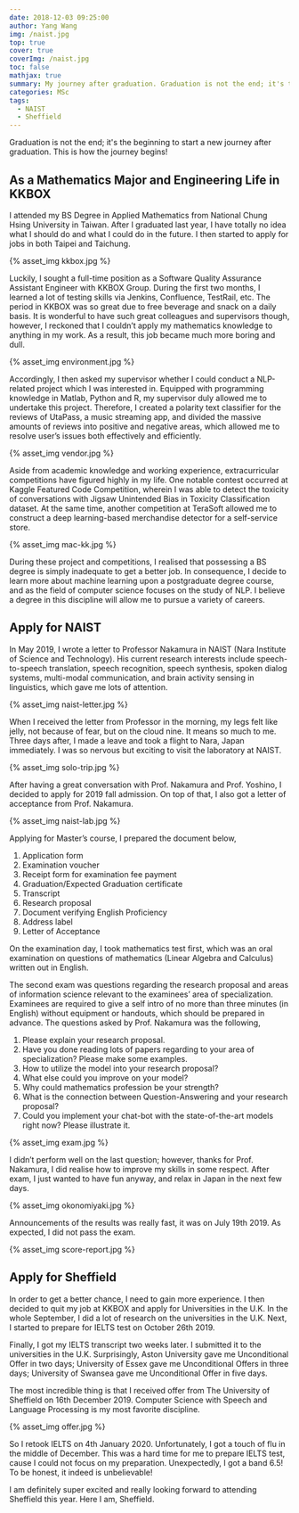 ```yaml
---
date: 2018-12-03 09:25:00
author: Yang Wang
img: /naist.jpg
top: true
cover: true
coverImg: /naist.jpg
toc: false
mathjax: true
summary: My journey after graduation. Graduation is not the end; it's the beginning to start a new journey after graduation. This is how the journey begins!
categories: MSc
tags:
  - NAIST
  - Sheffield
---
```


Graduation is not the end; it's the beginning to start a new journey after graduation. This is how the journey begins!

## As a Mathematics Major and Engineering Life in KKBOX

I attended my BS Degree in Applied Mathematics from National Chung Hsing University in Taiwan. After I graduated last year, I have totally no idea what I should do and what I could do in the future. I then started to apply for jobs in both Taipei and Taichung.

{% asset_img kkbox.jpg %}

Luckily, I sought a full-time position as a Software Quality Assurance Assistant Engineer with KKBOX Group. During the first two months, I learned a lot of testing skills via Jenkins, Confluence, TestRail, etc. The period in KKBOX was so great due to free beverage and snack on a daily basis. It is wonderful to have such great colleagues and supervisors though, however, I reckoned that I couldn’t apply my mathematics knowledge to anything in my work. As a result, this job became much more boring and dull.

{% asset_img environment.jpg %}

Accordingly, I then asked my supervisor whether I could conduct a NLP-related project which I was interested in. Equipped with programming knowledge in Matlab, Python and R, my supervisor duly allowed me to undertake this project. Therefore, I created a polarity text classifier for the reviews of UtaPass, a music streaming app, and divided the massive amounts of reviews into positive and negative areas, which allowed me to resolve user’s issues both effectively and efficiently.

{% asset_img vendor.jpg %}

Aside from academic knowledge and working experience, extracurricular competitions have figured highly in my life. One notable contest occurred at Kaggle Featured Code Competition, wherein I was able to detect the toxicity of conversations with Jigsaw Unintended Bias in Toxicity Classification dataset. At the same time, another competition at TeraSoft allowed me to construct a deep learning-based merchandise detector for a self-service store.

{% asset_img mac-kk.jpg %}

During these project and competitions, I realised that possessing a BS degree is simply inadequate to get a better job. In consequence, I decide to learn more about machine learning upon a postgraduate degree course, and as the field of computer science focuses on the study of NLP. I believe a degree in this discipline will allow me to pursue a variety of careers.

## Apply for NAIST

In May 2019, I wrote a letter to Professor Nakamura in NAIST (Nara Institute of Science and Technology). His current research interests include speech-to-speech translation, speech recognition, speech synthesis, spoken dialog systems, multi-modal communication, and brain activity sensing in linguistics, which gave me lots of attention.

{% asset_img naist-letter.jpg %}

When I received the letter from Professor in the morning, my legs felt like jelly, not because of fear, but on the cloud nine. It means so much to me. Three days after, I made a leave and took a flight to Nara, Japan immediately. I was so nervous but exciting to visit the laboratory at NAIST.

{% asset_img solo-trip.jpg %}

After having a great conversation with Prof. Nakamura and Prof. Yoshino, I decided to apply for 2019 fall admission. On top of that, I also got a letter of acceptance from Prof. Nakamura.

{% asset_img naist-lab.jpg %}

Applying for Master’s course, I prepared the document below,

1. Application form
2. Examination voucher
3. Receipt form for examination fee payment
4. Graduation/Expected Graduation certificate
5. Transcript
6. Research proposal
7. Document verifying English Proficiency
8. Address label
9. Letter of Acceptance

On the examination day, I took mathematics test first, which was an oral examination on questions of mathematics (Linear Algebra and Calculus) written out in English.

The second exam was questions regarding the research proposal and areas of information science relevant to the examinees’ area of specialization. Examinees are required to give a self intro of no more than three minutes (in English) without equipment or handouts, which should be prepared in advance. The questions asked by Prof. Nakamura was the following,

1. Please explain your research proposal.
2. Have you done reading lots of papers regarding to your area of specialization? Please make some examples.
3. How to utilize the model into your research proposal?
4. What else could you improve on your model?
5. Why could mathematics profession be your strength?
6. What is the connection between Question-Answering and your research proposal?
7. Could you implement your chat-bot with the state-of-the-art models right now? Please illustrate it.

{% asset_img exam.jpg %}

I didn’t perform well on the last question; however, thanks for Prof. Nakamura, I did realise how to improve my skills in some respect. After exam, I just wanted to have fun anyway, and relax in Japan in the next few days.

{% asset_img okonomiyaki.jpg %}

Announcements of the results was really fast, it was on July 19th 2019. As expected, I did not pass the exam.

{% asset_img score-report.jpg %}

## Apply for Sheffield

In order to get a better chance, I need to gain more experience. I then decided to quit my job at KKBOX and apply for Universities in the U.K. In the whole September, I did a lot of research on the universities in the U.K. Next, I started to prepare for IELTS test on October 26th 2019.

Finally, I got my IELTS transcript two weeks later. I submitted it to the universities in the U.K. Surprisingly, Aston University gave me Unconditional Offer in two days; University of Essex gave me Unconditional Offers in three days; University of Swansea gave me Unconditional Offer in five days.

The most incredible thing is that I received offer from The University of Sheffield on 16th December 2019. Computer Science with Speech and Language Processing is my most favorite discipline.

{% asset_img offer.jpg %}

So I retook IELTS on 4th January 2020. Unfortunately, I got a touch of flu in the middle of December. This was a hard time for me to prepare IELTS test, cause I could not focus on my preparation.
Unexpectedly, I got a band 6.5! To be honest, it indeed is unbelievable!

I am definitely super excited and really looking forward to attending Sheffield this year.
Here I am, Sheffield.